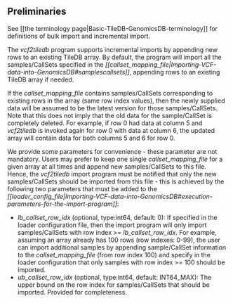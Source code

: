 ## Preliminaries

See [[the terminology page|Basic-TileDB-GenomicsDB-terminology]] for definitions of bulk import and incremental import.

The _vcf2tiledb_ program supports incremental imports by appending new rows to an existing TileDB array. By default, the 
program will import all the samples/CallSets specified in the 
_[[callset_mapping_file|Importing-VCF-data-into-GenomicsDB#samplescallsets]]_, appending rows to an existing TileDB 
array if needed.

If the _callset_mapping_file_ contains samples/CallSets corresponding to existing rows in the array (same row index 
values), then the newly supplied data will be assumed to be the latest version for those samples/CallSets. Note that 
this does not imply that the old data for the sample/CallSet is completely deleted. For example, if row 0 had data at 
column 5 and _vcf2tiledb_ is invoked again for row 0 with data at column 6, the updated array will contain data for both 
columns 5 and 6 for row 0.

We provide some parameters for convenience - these parameter are not mandatory. Users may prefer to keep one single 
_callset_mapping_file_ for a given array at all times and append new samples/CallSets to this file. Hence, the 
_vcf2tiledb_ import program must be notified that only the new samples/CallSets should be imported from this file - this 
is achieved by the following two parameters that must be added to the 
_[[loader_config_file|Importing-VCF-data-into-GenomicsDB#execution-parameters-for-the-import-program]]_:
* _lb_callset_row_idx_ (optional, type:int64, default: 0): If specified in the loader configuration file, then the 
import program will only import samples/CallSets with row index \>= _lb_callset_row_idx_. For example, assuming an array 
already has 100 rows (row indexes: 0-99), the user can import additional samples by appending sample/CallSet information 
to the _callset_mapping_file_ (from row index 100) and specify in the loader configuration that only samples with row 
index \>= 100 should be imported.
* _ub_callset_row_idx_ (optional, type:int64, default: INT64_MAX): The upper bound on the row index for 
samples/CallSets that should be imported. Provided for completeness.
